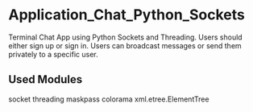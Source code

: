# Application_Chat_Python_Sockets
Terminal Chat App using Python Sockets and Threading.
Users should either sign up or sign in.
Users can broadcast messages or send them privately to a specific user.

## Used Modules
socket
threading
maskpass
colorama
xml.etree.ElementTree 
